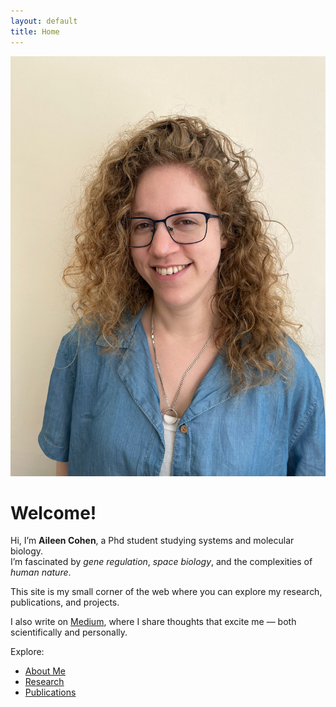 ```yaml
---
layout: default
title: Home
---
```


<img src="profile.jpeg" alt="Profile Picture" class="profile">

# Welcome!

Hi, I’m **Aileen Cohen**, a Phd student studying systems and molecular biology.  
I’m fascinated by *gene regulation*, *space biology*, and the complexities of *human nature*.

This site is my small corner of the web where you can explore my research, publications, and projects.

I also write on [Medium](https://medium.com/@AileenCo), where I share thoughts that excite me — both scientifically and personally.

Explore:
- [About Me](about)
- [Research](research)
- [Publications](publications)
